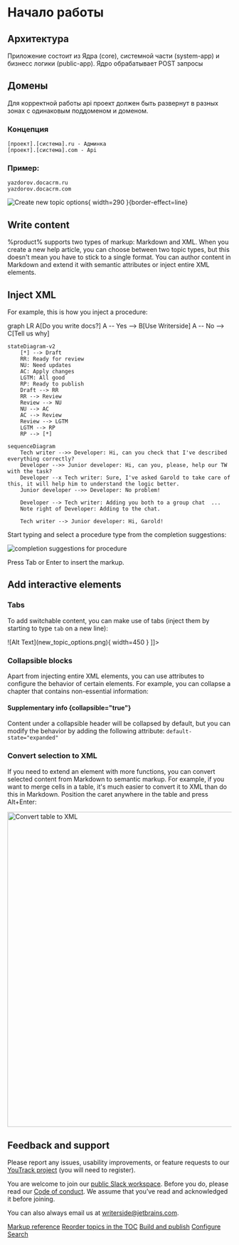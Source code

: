 # Начало работы

## Архитектура
Приложение состоит из Ядра (core), системной части (system-app) и бизнесс логики (public-app).
Ядро обрабатывает POST запросы

## Домены
Для корректной работы api проект должен быть развернут в разных зонах с одинаковым поддоменом и доменом.

### Концепция
```
[проект].[система].ru - Админка
[проект].[система].com - Api
```

### Пример:
```
yazdorov.docacrm.ru
yazdorov.docacrm.com
```

![Create new topic options](new_topic_options.png){ width=290 }{border-effect=line}

## Write content
%product% supports two types of markup: Markdown and XML.
When you create a new help article, you can choose between two topic types, but this doesn't mean you have to stick to a single format.
You can author content in Markdown and extend it with semantic attributes or inject entire XML elements.

## Inject XML
For example, this is how you inject a procedure:

<code-block lang="mermaid">
graph LR
   A[Do you write docs?]
   A -- Yes --> B[Use Writerside]
   A -- No --> C[Tell us why]
</code-block>

```mermaid
stateDiagram-v2
    [*] --> Draft
    RR: Ready for review
    NU: Need updates
    AC: Apply changes
    LGTM: All good
    RP: Ready to publish
    Draft --> RR
    RR --> Review
    Review --> NU
    NU --> AC
    AC --> Review
    Review --> LGTM
    LGTM --> RP
    RP --> [*]
```



```mermaid
sequenceDiagram
    Tech writer -->> Developer: Hi, can you check that I've described everything correctly?
    Developer -->> Junior developer: Hi, can you, please, help our TW with the task?
    Developer --x Tech writer: Sure, I've asked Garold to take care of this, it will help him to understand the logic better.
    Junior developer -->> Developer: No problem!

    Developer --> Tech writer: Adding you both to a group chat  ...
    Note right of Developer: Adding to the chat.

    Tech writer --> Junior developer: Hi, Garold!
```

<procedure title="Inject a procedure" id="inject-a-procedure">
    <step>
        <p>Start typing and select a procedure type from the completion suggestions:</p>
        <img src="completion_procedure.png" alt="completion suggestions for procedure" border-effect="line"/>
    </step>
    <step>
        <p>Press <shortcut>Tab</shortcut> or <shortcut>Enter</shortcut> to insert the markup.</p>
    </step>
</procedure>

## Add interactive elements

### Tabs
To add switchable content, you can make use of tabs (inject them by starting to type `tab` on a new line):

<tabs>
    <tab title="Markdown">
        <code-block lang="plain text">![Alt Text](new_topic_options.png){ width=450 }</code-block>
    </tab>
    <tab title="Semantic markup">
        <code-block lang="xml">
            <![CDATA[<img src="new_topic_options.png" alt="Alt text" width="450px"/>]]></code-block>
    </tab>
</tabs>

### Collapsible blocks
Apart from injecting entire XML elements, you can use attributes to configure the behavior of certain elements.
For example, you can collapse a chapter that contains non-essential information:

#### Supplementary info {collapsible="true"}
Content under a collapsible header will be collapsed by default,
but you can modify the behavior by adding the following attribute:
`default-state="expanded"`

### Convert selection to XML
If you need to extend an element with more functions, you can convert selected content from Markdown to semantic markup.
For example, if you want to merge cells in a table, it's much easier to convert it to XML than do this in Markdown.
Position the caret anywhere in the table and press <shortcut>Alt+Enter</shortcut>:

<img src="convert_table_to_xml.png" alt="Convert table to XML" width="706" border-effect="line"/>

## Feedback and support
Please report any issues, usability improvements, or feature requests to our
<a href="https://youtrack.jetbrains.com/newIssue?project=WRS">YouTrack project</a>
(you will need to register).

You are welcome to join our
<a href="https://jb.gg/WRS_Slack">public Slack workspace</a>.
Before you do, please read our [Code of conduct](https://plugins.jetbrains.com/plugin/20158-writerside/docs/writerside-code-of-conduct.html).
We assume that you’ve read and acknowledged it before joining.

You can also always email us at [writerside@jetbrains.com](mailto:writerside@jetbrains.com).

<seealso>
    <category ref="wrs">
        <a href="https://plugins.jetbrains.com/plugin/20158-writerside/docs/markup-reference.html">Markup reference</a>
        <a href="https://plugins.jetbrains.com/plugin/20158-writerside/docs/manage-table-of-contents.html">Reorder topics in the TOC</a>
        <a href="https://plugins.jetbrains.com/plugin/20158-writerside/docs/local-build.html">Build and publish</a>
        <a href="https://plugins.jetbrains.com/plugin/20158-writerside/docs/configure-search.html">Configure Search</a>
    </category>
</seealso>